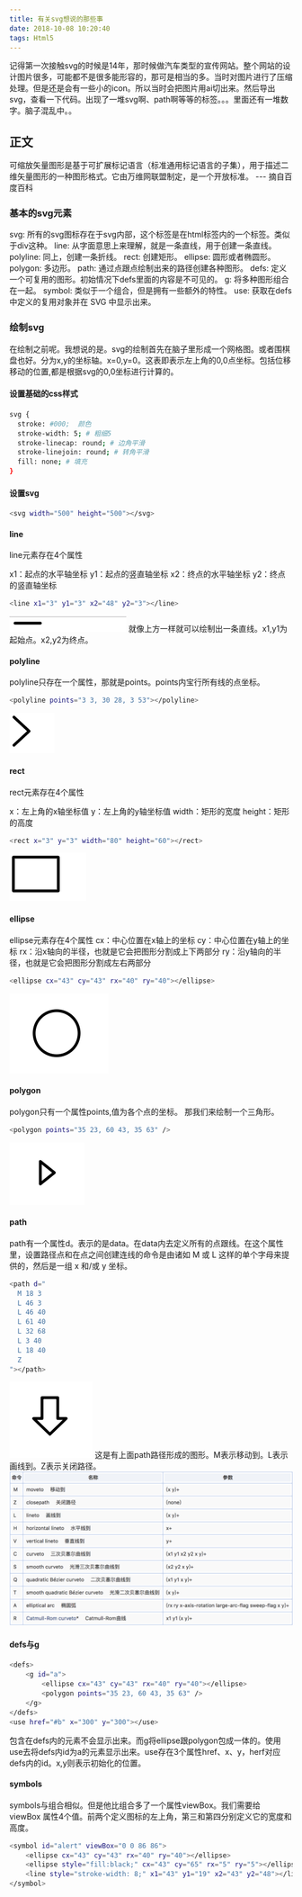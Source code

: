 ```yaml
---
title: 有关svg想说的那些事
date: 2018-10-08 10:20:40
tags: Html5
---
```

记得第一次接触svg的时候是14年，那时候做汽车类型的宣传网站。整个网站的设计图片很多，可能都不是很多能形容的，那可是相当的多。当时对图片进行了压缩处理。但是还是会有一些小的icon。所以当时会把图片用ai切出来。然后导出svg，查看一下代码。出现了一堆svg啊、path啊等等的标签。。。里面还有一堆数字。脑子混乱中。。

## 正文
可缩放矢量图形是基于可扩展标记语言（标准通用标记语言的子集），用于描述二维矢量图形的一种图形格式。它由万维网联盟制定，是一个开放标准。 --- 摘自百度百科

### 基本的svg元素
svg: 所有的svg图标存在于svg内部，这个标签是在html标签内的一个标签。类似于div这种。
line: 从字面意思上来理解，就是一条直线，用于创建一条直线。
polyline: 同上，创建一条折线。
rect: 创建矩形。
ellipse: 圆形或者椭圆形。
polygon: 多边形。
path: 通过点跟点绘制出来的路径创建各种图形。
defs: 定义一个可复用的图形。初始情况下defs里面的内容是不可见的。
g: 将多种图形组合在一起。
symbol: 类似于一个组合，但是拥有一些额外的特性。
use: 获取在defs中定义的复用对象并在 SVG 中显示出来。

### 绘制svg
在绘制之前呢。我想说的是。svg的绘制首先在脑子里形成一个网格图。或者围棋盘也好。分为x,y的坐标轴。x=0,y=0。这表即表示左上角的0,0点坐标。包括位移移动的位置,都是根据svg的0,0坐标进行计算的。

#### 设置基础的css样式
``` bash
svg {
  stroke: #000;  颜色
  stroke-width: 5; # 粗细5
  stroke-linecap: round; # 边角平滑
  stroke-linejoin: round; # 转角平滑
  fill: none; # 填充
}
```
#### 设置svg
``` bash
<svg width="500" height="500"></svg>
```
#### line
line元素存在4个属性

x1：起点的水平轴坐标
y1：起点的竖直轴坐标
x2：终点的水平轴坐标
y2：终点的竖直轴坐标

```bash
<line x1="3" y1="3" x2="48" y2="3"></line>
```
![](有关svg想说的那些事/1.png)
就像上方一样就可以绘制出一条直线。x1,y1为起始点。x2,y2为终点。

#### polyline
polyline只存在一个属性，那就是points。points内宝行所有线的点坐标。
```bash
<polyline points="3 3, 30 28, 3 53"></polyline>
```
![](有关svg想说的那些事/2.png)

#### rect
rect元素存在4个属性

x：左上角的x轴坐标值
y：左上角的y轴坐标值
width：矩形的宽度
height：矩形的高度
```bash
<rect x="3" y="3" width="80" height="60"></rect>
```
![](有关svg想说的那些事/3.png)

#### ellipse
ellipse元素存在4个属性
cx：中心位置在x轴上的坐标
cy：中心位置在y轴上的坐标
rx：沿x轴向的半径，也就是它会把图形分割成上下两部分
ry：沿y轴向的半径，也就是它会把图形分割成左右两部分
```bash
<ellipse cx="43" cy="43" rx="40" ry="40"></ellipse>
```
![](有关svg想说的那些事/4.png)

#### polygon
polygon只有一个属性points,值为各个点的坐标。
那我们来绘制一个三角形。
```bash
<polygon points="35 23, 60 43, 35 63" />
```
![](有关svg想说的那些事/5.png)
#### path
path有一个属性d。表示的是data。在data内去定义所有的点跟线。在这个属性里，设置路径点和在点之间创建连线的命令是由诸如 M 或 L 这样的单个字母来提供的，然后是一组 x 和/或 y 坐标。
```bash
<path d="
  M 18 3
  L 46 3
  L 46 40
  L 61 40
  L 32 68
  L 3 40
  L 18 40
  Z
"></path>
```
![](有关svg想说的那些事/6.png)
这是有上面path路径形成的图形。M表示移动到。L表示画线到。Z表示关闭路径。
![](有关svg想说的那些事/7.png)
#### defs与g
```bash
<defs>
    <g id="a">
        <ellipse cx="43" cy="43" rx="40" ry="40"></ellipse>
        <polygon points="35 23, 60 43, 35 63" />
    </g>
</defs>
<use href="#b" x="300" y="300"></use>
```
包含在defs内的元素不会显示出来。而g将ellipse跟polygon包成一体的。使用use去将defs内id为a的元素显示出来。use存在3个属性href、x、y，herf对应defs内的id。x,y则表示初始化的位置。

#### symbols
symbols与组合相似。但是他比组合多了一个属性viewBox。我们需要给 viewBox 属性4个值。前两个定义图标的左上角，第三和第四分别定义它的宽度和高度。
```bash
<symbol id="alert" viewBox="0 0 86 86">
    <ellipse cx="43" cy="43" rx="40" ry="40"></ellipse>
    <ellipse style="fill:black;" cx="43" cy="65" rx="5" ry="5"></ellipse>
    <line style="stroke-width: 8;" x1="43" y1="19" x2="43" y2="48"></line>
</symbol>
```
